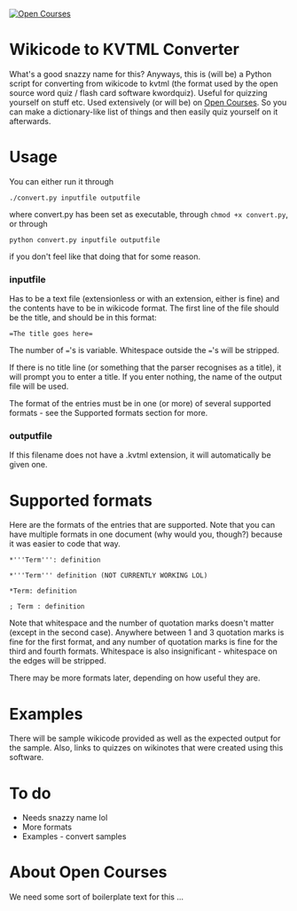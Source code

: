 [![Open Courses](http://www.wikinotes.ca/header.png)](http://www.wikinotes.ca)

Wikicode to KVTML Converter
===========================

What's a good snazzy name for this? Anyways, this is (will be) a Python script for converting from wikicode to kvtml (the format used by the open source word quiz / flash card software kwordquiz). Useful for quizzing yourself on stuff etc. Used extensively (or will be) on [Open Courses](http://www.wikinotes.ca). So you can make a dictionary-like list of things and then easily quiz yourself on it afterwards.

Usage
=====

You can either run it through

    ./convert.py inputfile outputfile

where convert.py has been set as executable, through `chmod +x convert.py`, or through

    python convert.py inputfile outputfile

if you don't feel like that doing that for some reason.

### inputfile ###

Has to be a text file (extensionless or with an extension, either is fine) and the contents have to be in wikicode format. The first line of the file should be the title, and should be in this format:

    =The title goes here=

The number of `=`'s is variable. Whitespace outside the `=`'s will be stripped.

If there is no title line (or something that the parser recognises as a title), it will prompt you to enter a title. If you enter nothing, the name of the output file will be used.

The format of the entries must be in one (or more) of several supported formats - see the Supported formats section for more.

### outputfile ###

If this filename does not have a .kvtml extension, it will automatically be given one.

Supported formats
=================

Here are the formats of the entries that are supported. Note that you can have multiple formats in one document (why would you, though?) because it was easier to code that way.

    *'''Term''': definition

    *'''Term''' definition (NOT CURRENTLY WORKING LOL)

    *Term: definition

    ; Term : definition

Note that whitespace and the number of quotation marks doesn't matter (except in the second case). Anywhere between 1 and 3 quotation marks is fine for the first format, and any number of quotation marks is fine for the third and fourth formats. Whitespace is also insignificant - whitespace on the edges will be stripped.

There may be more formats later, depending on how useful they are.

Examples
========

There will be sample wikicode provided as well as the expected output for the sample. Also, links to quizzes on wikinotes that were created using this software.

To do
=====
*   Needs snazzy name lol
*   More formats
*   Examples - convert samples

About Open Courses
==================

We need some sort of boilerplate text for this ...
